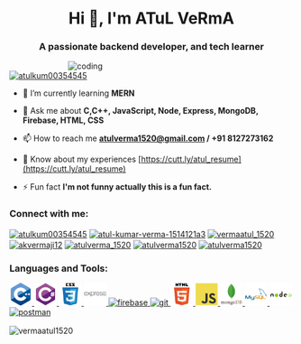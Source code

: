 <h1 align="center">Hi 👋, I'm ATuL VeRmA</h1>
<h3 align="center">A passionate backend developer, and tech learner</h3>
<img align="right" alt="coding" width="400" src="https://user-images.githubusercontent.com/55389276/140866485-8fb1c876-9a8f-4d6a-98dc-08c4981eaf70.gif">
<p align="left"> <a href="https://twitter.com/atulkum00354545" target="blank"><img src="https://img.shields.io/twitter/follow/atulkum00354545?logo=twitter&style=for-the-badge" alt="atulkum00354545" /></a> </p>

- 🌱 I’m currently learning **MERN**

- 💬 Ask me about **C,C++, JavaScript, Node, Express, MongoDB, Firebase, HTML, CSS**

- 📫 How to reach me **atulverma1520@gmail.com / +91 8127273162**

- 📄 Know about my experiences [https://cutt.ly/atul_resume](https://cutt.ly/atul_resume)

- ⚡ Fun fact **I'm not funny actually this is a fun fact.**

<h3 align="left">Connect with me:</h3>
<p align="left">
<a href="https://twitter.com/atulkum00354545" target="blank"><img align="center" src="https://raw.githubusercontent.com/rahuldkjain/github-profile-readme-generator/master/src/images/icons/Social/twitter.svg" alt="atulkum00354545" height="30" width="40" /></a>
<a href="https://linkedin.com/in/atul-kumar-verma-1514121a3" target="blank"><img align="center" src="https://raw.githubusercontent.com/rahuldkjain/github-profile-readme-generator/master/src/images/icons/Social/linked-in-alt.svg" alt="atul-kumar-verma-1514121a3" height="30" width="40" /></a>
<a href="https://instagram.com/vermaatul_1520" target="blank"><img align="center" src="https://raw.githubusercontent.com/rahuldkjain/github-profile-readme-generator/master/src/images/icons/Social/instagram.svg" alt="vermaatul_1520" height="30" width="40" /></a>
<a href="https://www.codechef.com/users/akvermaji12" target="blank"><img align="center" src="https://cdn.jsdelivr.net/npm/simple-icons@3.1.0/icons/codechef.svg" alt="akvermaji12" height="30" width="40" /></a>
<a href="https://codeforces.com/profile/atulverma_1520" target="blank"><img align="center" src="https://raw.githubusercontent.com/rahuldkjain/github-profile-readme-generator/master/src/images/icons/Social/codeforces.svg" alt="atulverma_1520" height="30" width="40" /></a>
<a href="https://www.leetcode.com/atulverma1520" target="blank"><img align="center" src="https://raw.githubusercontent.com/rahuldkjain/github-profile-readme-generator/master/src/images/icons/Social/leet-code.svg" alt="atulverma1520" height="30" width="40" /></a>
<a href="https://auth.geeksforgeeks.org/user/atulverma1520" target="blank"><img align="center" src="https://raw.githubusercontent.com/rahuldkjain/github-profile-readme-generator/master/src/images/icons/Social/geeks-for-geeks.svg" alt="atulverma1520" height="30" width="40" /></a>
</p>

<h3 align="left">Languages and Tools:</h3>
<p align="left"> <a href="https://www.w3schools.com/cpp/" target="_blank" rel="noreferrer"> <img src="https://raw.githubusercontent.com/devicons/devicon/master/icons/cplusplus/cplusplus-original.svg" alt="cplusplus" width="40" height="40"/> </a> <a href="https://www.w3schools.com/cs/" target="_blank" rel="noreferrer"> <img src="https://raw.githubusercontent.com/devicons/devicon/master/icons/csharp/csharp-original.svg" alt="csharp" width="40" height="40"/> </a> <a href="https://www.w3schools.com/css/" target="_blank" rel="noreferrer"> <img src="https://raw.githubusercontent.com/devicons/devicon/master/icons/css3/css3-original-wordmark.svg" alt="css3" width="40" height="40"/> </a> <a href="https://expressjs.com" target="_blank" rel="noreferrer"> <img src="https://raw.githubusercontent.com/devicons/devicon/master/icons/express/express-original-wordmark.svg" alt="express" width="40" height="40"/> </a> <a href="https://firebase.google.com/" target="_blank" rel="noreferrer"> <img src="https://www.vectorlogo.zone/logos/firebase/firebase-icon.svg" alt="firebase" width="40" height="40"/> </a> <a href="https://git-scm.com/" target="_blank" rel="noreferrer"> <img src="https://www.vectorlogo.zone/logos/git-scm/git-scm-icon.svg" alt="git" width="40" height="40"/> </a> <a href="https://www.w3.org/html/" target="_blank" rel="noreferrer"> <img src="https://raw.githubusercontent.com/devicons/devicon/master/icons/html5/html5-original-wordmark.svg" alt="html5" width="40" height="40"/> </a> <a href="https://developer.mozilla.org/en-US/docs/Web/JavaScript" target="_blank" rel="noreferrer"> <img src="https://raw.githubusercontent.com/devicons/devicon/master/icons/javascript/javascript-original.svg" alt="javascript" width="40" height="40"/> </a> <a href="https://www.mongodb.com/" target="_blank" rel="noreferrer"> <img src="https://raw.githubusercontent.com/devicons/devicon/master/icons/mongodb/mongodb-original-wordmark.svg" alt="mongodb" width="40" height="40"/> </a> <a href="https://www.mysql.com/" target="_blank" rel="noreferrer"> <img src="https://raw.githubusercontent.com/devicons/devicon/master/icons/mysql/mysql-original-wordmark.svg" alt="mysql" width="40" height="40"/> </a> <a href="https://nodejs.org" target="_blank" rel="noreferrer"> <img src="https://raw.githubusercontent.com/devicons/devicon/master/icons/nodejs/nodejs-original-wordmark.svg" alt="nodejs" width="40" height="40"/> </a> <a href="https://postman.com" target="_blank" rel="noreferrer"> <img src="https://www.vectorlogo.zone/logos/getpostman/getpostman-icon.svg" alt="postman" width="40" height="40"/> </a> </p>

<p><img align="center" src="https://github-readme-stats.vercel.app/api/top-langs?username=vermaatul1520&show_icons=true&locale=en&layout=compact" alt="vermaatul1520" /></p>
